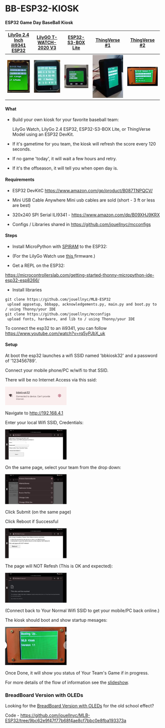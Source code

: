 # BB-ESP32-KIOSK

#### ESP32 Game Day BaseBall Kiosk


|<A HREF="https://www.tindie.com/products/lilygo/lilygo-ttgo-t4-v13-ili9341-24-inch-lcd-display/">LilyGo 2.4 Inch ili9341 ESP32</A> |<A HREF="https://www.aliexpress.us/item/3256802898629918.html">LilyGO T-WATCH-2020 V3 </A> |<A HREF="https://www.espressif.com/en/news/ESP32-S3-BOX_video">ESP32-S3-BOX Lite      </A> |<A HREF="https://www.thingiverse.com/thing:3461768"           >ThingVerse #1          </A> |<A HREF="https://www.thingiverse.com/thing:3495445/files     ">ThingVerse #2          </A>|
| ------------- | ------------- | ------------- | ------------- | ------------- |
|<img src="images/lily_24_esp32.png"      width="200"/>| <img src="images/lily_go_watch.png"      width="200"/>| <img src="images/esp-32-s3-box-lite.png" width="200"/>| <img src="images/side_view_black.jpg"    width="200"/>| <img src="images/orange.png"             width="200"/>|

#### What 
- Build your own kiosk for your favorite baseball team:

  LilyGo Watch, LilyGo 2.4 ESP32, ESP32-S3-BOX Lite, or ThingVerse Model using an ESP32 DevKit.  
- If it's gametime for you team, the kiosk will refresh the score every 120 seconds.
- If no game 'today',  it will wait a few hours and retry.
- If it's the offseason, it will tell you when open day is.

#### Requirements
- ESP32 DevKitC
https://www.amazon.com/gp/product/B087TNPQCV/

- Mini USB Cable
Anywhere Mini usb cables are sold (short - 3 ft or less are best)

- 320x240 SPI Serial ILI9341 - https://www.amazon.com/dp/B09XHJ9KRX

- Configs / Libraries shared in https://github.com/jouellnyc/mcconfigs 


#### Steps

- Install MicroPython with <A HREF="https://micropython.org/download/esp32spiram/">SPIRAM</A> to the ESP32:
- (For the LilyGo Watch use <A HREF="https://github.com/russhughes/st7789_mpy/tree/master/firmware/TWATCH-2020">this </A> firmware.)

- Get a REPL on the ESP32:

https://microcontrollerslab.com/getting-started-thonny-micropython-ide-esp32-esp8266/

- Install libraries 
```
git clone https://github.com/jouellnyc/MLB-ESP32
 upload appsetup, bbbapp, acknowledgements.py, main.py and boot.py to / using Thonny/your IDE
git clone https://github.com/jouellnyc/mcconfigs
 upload fonts, hardware, and lib to / using Thonny/your IDE
```

To connect the esp32 to an ili9341, you can follow https://www.youtube.com/watch?v=rq5yPJbX_uk

#### Setup
At boot the esp32 launches a wifi SSID named 'bbkiosk32' and a password of '123456789'.

Connect your mobile phone/PC w/wifi to that SSID.

There will be no Internet Access via this ssid:

<img src="images/6_wifi.png" width="200"/>

Navigate to http://192.168.4.1

Enter your local Wifi SSID, Credentials: 

<img src="images/1_setup.jpg" width="200"/>

On the same page, select your team from the drop down:

<img src="images/3_setup_team.jpg" width="200"/>

Click Submit (on the same page)

Click Reboot if Successful

<img src="images/4_setup_reboot.jpg" width="200"/>

The page will NOT Refesh (This is OK and expected):

<img src="images/5_setup_ok_no_connect.jpg" width="200"/>

(Connect back to Your Normal Wifi SSID to get your mobile/PC back online.)

The kiosk should boot and show startup mesages:

<img src="images/7_boot.jpg" width="200"/>

Once Done, it will show you status of Your Team's Game if in progress.

For more details of the flow of information see the <a href="https://github.com/jouellnyc/BB-ESP32-KIOSK/tree/main/images/slideshow">slideshow</A>.

### BreadBoard Version with OLEDs
Looking for the [BreadBoard Version with OLEDs](README.BREAD.BOARD.md) for the old school effect?

Code - https://github.com/jouellnyc/MLB-ESP32/tree/9bc62e9f47f77b68f4ae8cf7bbc0e8fba193373a
